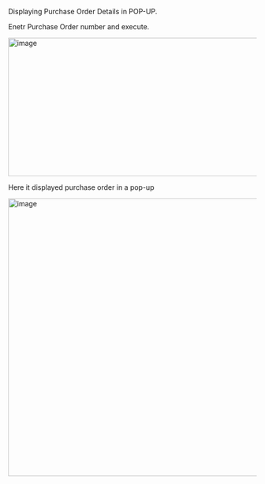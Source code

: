 Displaying Purchase Order Details in POP-UP.

Enetr Purchase Order number and execute.

<img width="816" height="280" alt="image" src="https://github.com/user-attachments/assets/c9ad0f6f-ab39-4eba-a61f-f021af93ee50" />

Here it displayed purchase order in a pop-up

<img width="817" height="562" alt="image" src="https://github.com/user-attachments/assets/8c58d101-7c36-4232-aebf-47ca6455eb8d" />


